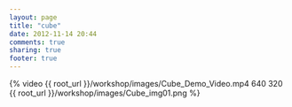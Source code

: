 ```yaml
---
layout: page
title: "cube"
date: 2012-11-14 20:44
comments: true
sharing: true
footer: true
---
```


{% video {{ root_url }}/workshop/images/Cube_Demo_Video.mp4 640 320 {{ root_url }}/workshop/images/Cube_img01.png %}